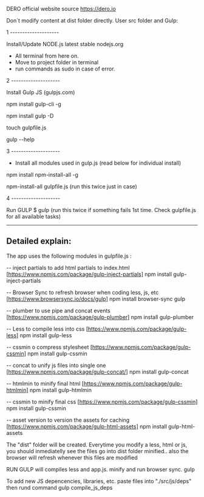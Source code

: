 
DERO official website source
https://dero.io 



Don´t modify content at dist folder directly.
User src folder and Gulp:

1 --------------------

Install/Update NODE.js latest stable
nodejs.org
- All terminal from here on.
- Move to project folder in terminal
- run commands as sudo in case of error.

2 --------------------

Install Gulp JS (gulpjs.com)

npm install gulp-cli -g

npm install gulp -D

touch gulpfile.js

gulp --help

3 --------------------
- Install all modules used in gulp.js (read below for individual install)

npm install npm-install-all -g

npm-install-all gulpfile.js (run this twice just in case)


4 --------------------

Run GULP
$ gulp (run this twice if something fails 1st time. Check gulpfile.js for all available tasks)




------------------------------------------------------
Detailed explain:
------------------------------------------------------

The app uses the following modules in gulpfile.js :

--  inject partials to add html partials to index.html [https://www.npmjs.com/package/gulp-inject-partials]
npm install  gulp-inject-partials

--  Browser Sync to refresh browser when coding less, js, etc [https://www.browsersync.io/docs/gulp]
npm install browser-sync gulp 

--  plumber  to use pipe and concat events [https://www.npmjs.com/package/gulp-plumber]
npm install  gulp-plumber

--  Less to compile less into css [https://www.npmjs.com/package/gulp-less]
npm install gulp-less

-- cssmin o compress stylesheet [https://www.npmjs.com/package/gulp-cssmin]
npm install  gulp-cssmin

-- concat to unify js files into single one [https://www.npmjs.com/package/gulp-concat/]
npm install  gulp-concat

-- htmlmin to minify final html [https://www.npmjs.com/package/gulp-htmlmin]
npm install  gulp-htmlmin

-- cssmin to minify final css [https://www.npmjs.com/package/gulp-cssmin]
npm install  gulp-cssmin

-- asset version to version the assets for caching [https://www.npmjs.com/package/gulp-html-assets]
npm install  gulp-html-assets


The "dist" folder will be created. Everytime you modify a less, html or js,
you should inmediatelly see the files go into dist folder minified.. also the browser will refresh
whenever this files are modified

RUN GULP will compiles less and app.js. minify and run browser sync.
gulp

To add new JS depencencies, libraries, etc. paste files into "./src/js/deps" then rund command
gulp compile_js_deps

